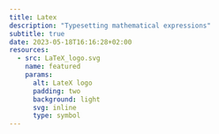```yaml
---
title: Latex
description: "Typesetting mathematical expressions"
subtitle: true
date: 2023-05-18T16:16:28+02:00
resources:
  - src: LaTeX_logo.svg
    name: featured
    params:
      alt: LateX logo
      padding: two
      background: light
      svg: inline
      type: symbol
---
```

